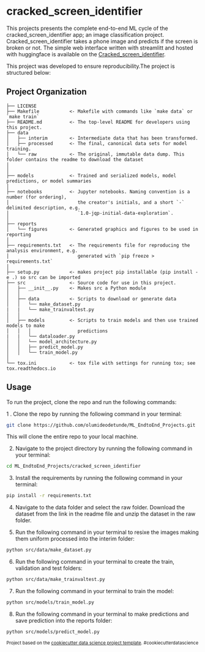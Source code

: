 cracked_screen_identifier
==============================

This projects presents the complete end-to-end ML cycle of the cracked_screen_identifier app; an image classification project. Cracked_screen_identifier takes a phone image and predicts if the screen is broken or not. The simple web interface written with streamlitt and hosted with huggingface is available on the [Cracked_screen_identifier](https://huggingface.co/spaces/olumide/Cracked_Screen_Identifier).

This project was developed to ensure reproducibility.The project is structured below:

Project Organization
------------------------------

    ├── LICENSE
    ├── Makefile           <- Makefile with commands like `make data` or `make train`
    ├── README.md          <- The top-level README for developers using this project.
    ├── data
    │   ├── interim        <- Intermediate data that has been transformed.
    │   ├── processed      <- The final, canonical data sets for model training.
    │   └── raw            <- The original, immutable data dump. This folder contains the readme to download the dataset
    │
    │
    ├── models             <- Trained and serialized models, model predictions, or model summaries
    │
    ├── notebooks          <- Jupyter notebooks. Naming convention is a number (for ordering),
    │                         the creator's initials, and a short `-` delimited description, e.g.
    │                         `1.0-jqp-initial-data-exploration`.
    │
    ├── reports           
    │   └── figures        <- Generated graphics and figures to be used in reporting
    │
    ├── requirements.txt   <- The requirements file for reproducing the analysis environment, e.g.
    │                         generated with `pip freeze > requirements.txt`
    │
    ├── setup.py           <- makes project pip installable (pip install -e .) so src can be imported
    ├── src                <- Source code for use in this project.
    │   ├── __init__.py    <- Makes src a Python module
    │   │
    │   ├── data           <- Scripts to download or generate data
    │   │   └── make_dataset.py
    |   |   └── make_trainvaltest.py
    │   │
    │   ├── models         <- Scripts to train models and then use trained models to make
    │   │   │                 predictions
    |   |   └── dataloader.py
    │   │   └── model_architecture.py
    │   │   ├── predict_model.py
    │   │   └── train_model.py
    │
    └── tox.ini            <- tox file with settings for running tox; see tox.readthedocs.io


Usage
------------
To run the project, clone the repo and run the following commands:

1 . Clone the repo by running the following command in your terminal:

```bash
git clone https://github.com/olumideodetunde/ML_EndtoEnd_Projects.git
```
This will clone the entire repo to your local machine.

2. Navigate to the project directory by running the following command in your terminal:

```bash
cd ML_EndtoEnd_Projects/cracked_screen_identifier
```

3. Install the requirements by running the following command in your terminal:

```bash
pip install -r requirements.txt
```

4. Navigate to the data folder and select the raw folder. Download the dataset from the link in the readme file and unzip the dataset in the raw folder.

5. Run the following command in your terminal to resixe the images making them uniform processed into the interim folder:

```bash
python src/data/make_dataset.py
```
6. Run the following command in your terminal to create the train, validation and test folders:

```bash
python src/data/make_trainvaltest.py
```
7. Run the following command in your terminal to train the model:

```bash
python src/models/train_model.py
```

8. Run the following command in your terminal to make predictions and save prediction into the reports folder:

```bash
python src/models/predict_model.py
```

<p><small>Project based on the <a target="_blank" href="https://drivendata.github.io/cookiecutter-data-science/">cookiecutter data science project template</a>. #cookiecutterdatascience</small></p>